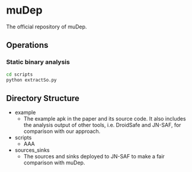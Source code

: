# muDep

The official repository of muDep.

## Operations

### Static binary analysis

```bash
cd scripts
python extractSo.py
```

## Directory Structure

* example
  * The example apk in the paper and its source code. It also includes the analysis output of other tools, i.e. DroidSafe and JN-SAF, for comparison with our approach.
* scripts
  * AAA
* sources_sinks
  * The sources and sinks deployed to JN-SAF to make a fair comparison with muDep.
